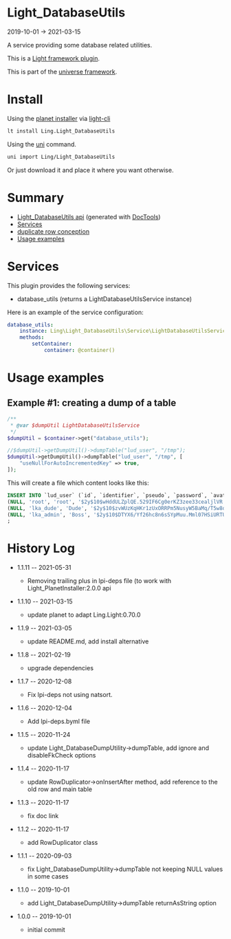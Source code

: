 Light_DatabaseUtils
===========
2019-10-01 -> 2021-03-15



A service providing some database related utilities.


This is a [Light framework plugin](https://github.com/lingtalfi/Light/blob/master/doc/pages/plugin.md).

This is part of the [universe framework](https://github.com/karayabin/universe-snapshot).


Install
==========
Using the [planet installer](https://github.com/lingtalfi/Light_PlanetInstaller) via [light-cli](https://github.com/lingtalfi/Light_Cli)
```bash
lt install Ling.Light_DatabaseUtils
```

Using the [uni](https://github.com/lingtalfi/universe-naive-importer) command.
```bash
uni import Ling/Light_DatabaseUtils
```

Or just download it and place it where you want otherwise.






Summary
===========
- [Light_DatabaseUtils api](https://github.com/lingtalfi/Light_DatabaseUtils/blob/master/doc/api/Ling/Light_DatabaseUtils.md) (generated with [DocTools](https://github.com/lingtalfi/DocTools))
- [Services](#services)
- [duplicate row conception](https://github.com/lingtalfi/Light_DatabaseUtils/blob/master/doc/pages/duplicate-row.conception.md)
- [Usage examples](#usage-examples)




Services
=========


This plugin provides the following services:

- database_utils (returns a LightDatabaseUtilsService instance)



Here is an example of the service configuration:

```yaml
database_utils:
    instance: Ling\Light_DatabaseUtils\Service\LightDatabaseUtilsService
    methods:
        setContainer:
            container: @container()

```

Usage examples
=============

Example #1: creating a dump of a table
---------

```php
/**
 * @var $dumpUtil LightDatabaseUtilsService
 */
$dumpUtil = $container->get("database_utils");

//$dumpUtil->getDumpUtil()->dumpTable("lud_user", "/tmp");
$dumpUtil->getDumpUtil()->dumpTable("lud_user", "/tmp", [
    "useNullForAutoIncrementedKey" => true,
]);
```

This will create a file which content looks like this:

```sql 
INSERT INTO `lud_user` (`id`, `identifier`, `pseudo`, `password`, `avatar_url`, `extra`) VALUES 
(NULL, 'root', 'root', '$2y$10$wHddULZplQE.529IF6Cg0erKZ3zee33cealjlVR.PfLFSVQGQC5yG', '/plugins/Light_Kit_Admin/img/avatars/root_avatar.png', 'a:0:{}'),
(NULL, 'lka_dude', 'Dude', '$2y$10$zvWUzKqHKr1zUxORRPm5NusyW5BaMq/T5w8dEq0xjcYpCxZLlzkbW', '/plugins/Light_Kit_Admin/img/avatars/user_avatar.png', 'a:0:{}'),
(NULL, 'lka_admin', 'Boss', '$2y$10$DTYX6/Yf26hc8n6sSYpMuu.Mml07HSiURTUROdPwfVVY850pIxR/i', '/plugins/Light_Kit_Admin/img/avatars/lka_admin.png', 'a:0:{}')
;

```




History Log
=============

- 1.1.11 -- 2021-05-31

    - Removing trailing plus in lpi-deps file (to work with Light_PlanetInstaller:2.0.0 api

- 1.1.10 -- 2021-03-15

    - update planet to adapt Ling.Light:0.70.0
  
- 1.1.9 -- 2021-03-05

    - update README.md, add install alternative

- 1.1.8 -- 2021-02-19

    - upgrade dependencies

- 1.1.7 -- 2020-12-08

    - Fix lpi-deps not using natsort.

- 1.1.6 -- 2020-12-04

    - Add lpi-deps.byml file

- 1.1.5 -- 2020-11-24

    - update Light_DatabaseDumpUtility->dumpTable, add ignore and disableFkCheck options
    
- 1.1.4 -- 2020-11-17

    - update RowDuplicator->onInsertAfter method, add reference to the old row and main table
    
- 1.1.3 -- 2020-11-17

    - fix doc link
    
- 1.1.2 -- 2020-11-17

    - add RowDuplicator class
    
- 1.1.1 -- 2020-09-03

    - fix Light_DatabaseDumpUtility->dumpTable not keeping NULL values in some cases
    
- 1.1.0 -- 2019-10-01

    - add Light_DatabaseDumpUtility->dumpTable returnAsString option
    
- 1.0.0 -- 2019-10-01

    - initial commit